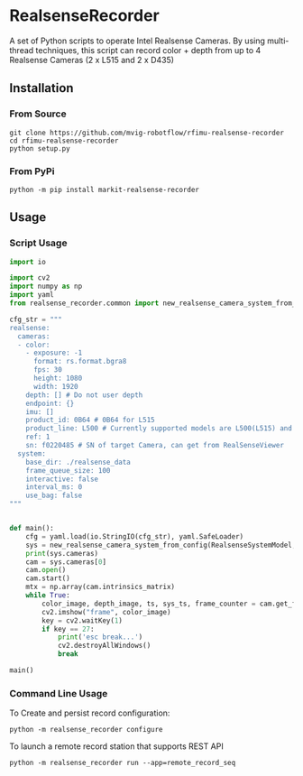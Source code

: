 # RealsenseRecorder

A set of Python scripts to operate Intel Realsense Cameras. By using multi-thread techniques, this script can record color + depth from up to 4 Realsense Cameras (2 x L515 and 2 x D435)

## Installation

### From Source

```shell
git clone https://github.com/mvig-robotflow/rfimu-realsense-recorder
cd rfimu-realsense-recorder
python setup.py
```

### From PyPi

```shell
python -m pip install markit-realsense-recorder
```

## Usage

### Script Usage

```python
import io

import cv2
import numpy as np
import yaml
from realsense_recorder.common import new_realsense_camera_system_from_config, RealsenseSystemModel

cfg_str = """
realsense:
  cameras:
  - color:
    - exposure: -1
      format: rs.format.bgra8
      fps: 30
      height: 1080
      width: 1920
    depth: [] # Do not user depth 
    endpoint: {}
    imu: []
    product_id: 0B64 # 0B64 for L515
    product_line: L500 # Currently supported models are L500(L515) and D400(D435)
    ref: 1
    sn: f0220485 # SN of target Camera, can get from RealSenseViewer
  system:
    base_dir: ./realsense_data
    frame_queue_size: 100
    interactive: false
    interval_ms: 0
    use_bag: false
"""


def main():
    cfg = yaml.load(io.StringIO(cfg_str), yaml.SafeLoader)
    sys = new_realsense_camera_system_from_config(RealsenseSystemModel, cfg['realsense'], None)
    print(sys.cameras)
    cam = sys.cameras[0]
    cam.open()
    cam.start()
    mtx = np.array(cam.intrinsics_matrix)
    while True:
        color_image, depth_image, ts, sys_ts, frame_counter = cam.get_frames()
        cv2.imshow("frame", color_image)
        key = cv2.waitKey(1)
        if key == 27:
            print('esc break...')
            cv2.destroyAllWindows()
            break

main()
```

### Command Line Usage

To Create and persist record configuration:

```shell
python -m realsense_recorder configure
```

To launch a remote record station that supports REST API

```shell
python -m realsense_recorder run --app=remote_record_seq
```
